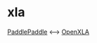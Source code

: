 # xla

[PaddlePaddle](https://github.com/PaddlePaddle/Paddle) <--> [OpenXLA](https://github.com/openXLA)
